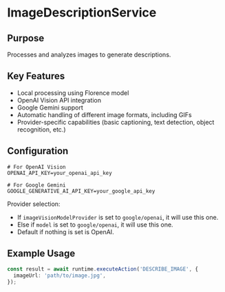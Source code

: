 # ImageDescriptionService

## Purpose

Processes and analyzes images to generate descriptions.

## Key Features

- Local processing using Florence model
- OpenAI Vision API integration
- Google Gemini support
- Automatic handling of different image formats, including GIFs
- Provider-specific capabilities (basic captioning, text detection, object recognition, etc.)

## Configuration

```env
# For OpenAI Vision
OPENAI_API_KEY=your_openai_api_key

# For Google Gemini
GOOGLE_GENERATIVE_AI_API_KEY=your_google_api_key
```

Provider selection:

- If `imageVisionModelProvider` is set to `google/openai`, it will use this one.
- Else if `model` is set to `google/openai`, it will use this one.
- Default if nothing is set is OpenAI.

## Example Usage

```typescript
const result = await runtime.executeAction('DESCRIBE_IMAGE', {
  imageUrl: 'path/to/image.jpg',
});
```
